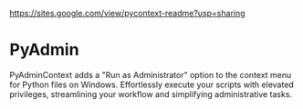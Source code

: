 https://sites.google.com/view/pycontext-readme?usp=sharing

# PyAdmin
PyAdminContext adds a "Run as Administrator" option to the context menu for Python files on Windows. Effortlessly execute your scripts with elevated privileges, streamlining your workflow and simplifying administrative tasks.
